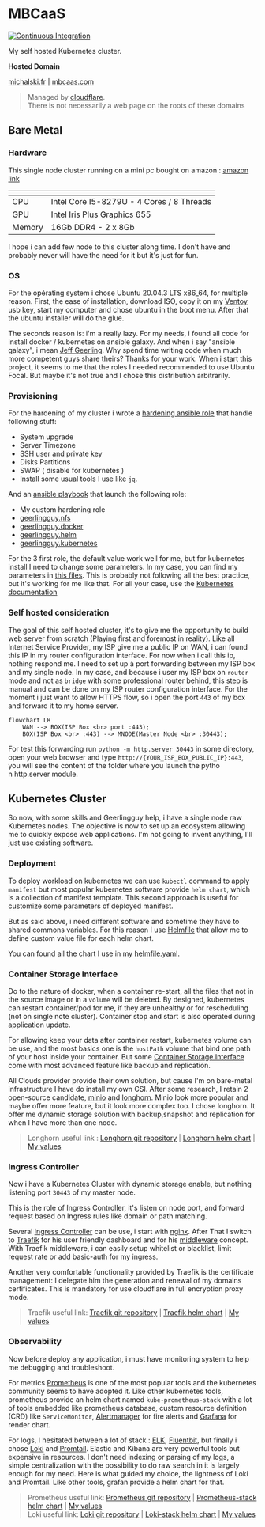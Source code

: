 # MBCaaS

[![Continuous Integration](https://github.com/BriceMichalski/mbcaas/actions/workflows/ci.yml/badge.svg)](https://github.com/BriceMichalski/mbcaas/actions/workflows/ci.yml)

My self hosted Kubernetes cluster.

**Hosted Domain**

[michalski.fr](michalski.fr) | [mbcaas.com](mbcaas.com)

> Managed by [cloudflare](https://www.cloudflare.com/).
> <br/>
> There is not necessarily a web page on the roots of these domains

## Bare Metal

### Hardware
This single node cluster running on a mini pc bought on amazon : [amazon link](https://www.amazon.fr/gp/product/B0919ZGR1R)

| <!-- -->    | <!-- -->    |
|---|---|
| CPU | Intel Core I5-8279U - 4 Cores /  8 Threads |
| GPU | Intel Iris Plus Graphics 655 |
| Memory | 16Gb DDR4 - 2 x 8Gb |


I hope i can add few node to this cluster along time. I don't have and probably never will have the need for it but it's just for fun.

### OS

For the opérating system i chose Ubuntu 20.04.3 LTS x86_64, for multiple reason.
First, the ease of installation, download ISO, copy it on my [Ventoy](https://www.ventoy.net/en/index.html) usb key, start my computer and chose ubuntu in the boot menu. After that the ubuntu installer will do the glue.

The seconds reason is: i'm a really lazy. For my needs, i found all code for install docker / kubernetes on ansible galaxy.
And when i say "ansible galaxy", i mean [Jeff Geerling](https://github.com/geerlingguy). Why spend time writing code when much more competent guys share theirs?
Thanks for your work.
When i start this project, it seems to me that the roles I needed recommended to use Ubuntu Focal. But maybe it's not true and I chose this distribution arbitrarily.

### Provisioning

For the hardening of my cluster i wrote a [hardening ansible role](infrastructure/bare-metal/roles/hardening) that handle following stuff:

- System upgrade
- Server Timezone
- SSH user and private key
- Disks Partitions
- SWAP ( disable for kubernetes )
- Install some usual tools I use like `jq`.

And an [ansible playbook](./infrastructure/bare-metal/playbook/infrastructure.yml) that launch the following role:

- My custom hardening role
- [geerlingguy.nfs](https://github.com/geerlingguy/ansible-role-nfs)
- [geerlingguy.docker](https://github.com/geerlingguy/ansible-role-docker)
- [geerlingguy.helm](https://github.com/geerlingguy/ansible-role-helm)
- [geerlingguy.kubernetes](https://github.com/geerlingguy/ansible-role-kubernetes)

For the 3 first role, the default value work well for me, but for kubernetes install I need to change some parameters.
In my case, you can find my parameters in [this files](./infrastructure/bare-metal/playbook/group_vars/all/kubernetes.yml).
This is probably not following all the best practice, but it's working for me like that.
For all your case, use the [Kubernetes documentation](https://kubernetes.io/docs/home/)

### Self hosted consideration

The goal of this self hosted cluster, it's to give me the opportunity to build web server from scratch (Playing first and foremost in reality).
Like all Internet Service Provider, my ISP give me a public IP on WAN, i can found this IP in my router configuration interface.
For now when i call this ip, nothing respond me. I need to set up à port forwarding between my ISP box and my single node.
In my case, and because i user my ISP box on `router` mode and not as `bridge` with some professional router behind, this step is manual and can be done on my ISP router configuration interface. For the moment i just want to allow HTTPS flow, so i open the port `443` of my box and forward it to my home server.

```mermaid
flowchart LR
    WAN --> BOX(ISP Box <br> port :443);
    BOX(ISP Box <br> :443) --> MNODE(Master Node <br> :30443);
```

For test this forwarding run `python -m http.server 30443` in some directory, open your web browser and type `http://{YOUR_ISP_BOX_PUBLIC_IP}:443`, you will see the content of the folder where you launch the pytho<br>n http.server module.

## Kubernetes Cluster

So now, with some skills and Geerlingguy help, i have a single node raw Kubernetes nodes. The objective is now to set up an ecosystem allowing me to quickly expose web applications. I'm not going to invent anything, I'll just use existing software.

### Deployment

To deploy workload on kubernetes we can use `kubectl` command to apply `manifest` but most popular kubernetes software provide `helm chart`, which is a collection of manifest template. This second approach is useful for customize some parameters of deployed manifest.

But as said above, i need different software and sometime they have to shared commons variables. For this reason I use [Helmfile](https://github.com/roboll/helmfile) that allow me to define custom value file for each helm chart.

You can found all the chart I use in my [helmfile.yaml](./kubernetes/helmfile.yaml).

### Container Storage Interface

Do to the nature of docker, when a container re-start, all the files that not in the source image or in a `volume` will be deleted.
By designed, kubernetes can restart container/pod for me, if they are unhealthy or for rescheduling (not on single note cluster).
Container stop and start is also operated during application update.

For allowing keep your data after container restart, kubernetes volume can be use, and the most basics one is the `hostPath` volume that bind one path of your host inside your container. But some [Container Storage Interface](https://kubernetes.io/blog/2019/01/15/container-storage-interface-ga/) come with most advanced feature like backup and replication.

All Clouds provider provide their own solution, but cause I'm on bare-metal infrastructure I have do install my own CSI. After some research, I retain 2 open-source candidate, [minio](https://min.io/) and [longhorn](https://longhorn.io/). Minio look more popular and maybe offer more feature, but it look more complex too. I chose longhorn.
It offer me dynamic storage solution with backup,snapshot and replication for when I have more than one node.

> Longhorn useful link :
> [Longhorn git repository](https://github.com/longhorn/longhorn) |
> [Longhorn helm chart](https://github.com/longhorn/charts) |
> [My values](./kubernetes/modules/longhorn.gotmpl)

### Ingress Controller

Now i have a Kubernetes Cluster with dynamic storage enable, but nothing listening port `30443` of my master node.

This is the role of Ingress Controller, it's listen on node port, and forward request based on Ingress rules like domain or path matching.

Several [Ingress Controller](https://kubernetes.io/docs/concepts/services-networking/ingress-controllers/) can be use, i start with [nginx](https://docs.nginx.com/nginx-ingress-controller/intro/overview/).
After That I switch to [Traefik](https://doc.traefik.io/traefik/providers/kubernetes-ingress/) for his user friendly dashboard and for his [middleware](https://doc.traefik.io/traefik/middlewares/overview/) concept.
With Traefik middleware, i can easily setup whitelist or blacklist, limit request rate or add basic-auth for my ingress.

Another very comfortable functionality provided by Traefik is the certificate management: I delegate him the generation and renewal of my domains certificates.
This is mandatory for use cloudflare in full encryption proxy mode.

> Traefik useful link:
> [Traefik git repository](https://github.com/traefik/traefik) |
> [Traefik helm chart](https://github.com/traefik/traefik-helm-chart) |
> [My values](./kubernetes/modules/traefik.gotmpl)


### Observability

Now before deploy any application, i must have monitoring system to help me debugging and troubleshoot.

For metrics [Prometheus](https://prometheus.io/) is one of the most popular tools and the kubernetes community seems to have adopted it.
Like other kubernetes tools, prometheus provide an helm chart named `kube-prometheus-stack` with a lot of tools embedded like prometheus database, custom resource definition (CRD) like `ServiceMonitor`, [Alertmanager](https://prometheus.io/docs/alerting/latest/alertmanager/) for fire alerts and [Grafana](https://grafana.com/) for render chart.

For logs, I hesitated between a lot of stack : [ELK](https://www.elastic.co/what-is/elk-stack), [Fluentbit](https://docs.fluentbit.io/manual/), but finally i chose [Loki](https://grafana.com/oss/loki/) and [Promtail](https://grafana.com/docs/loki/latest/clients/promtail/).
Elastic and Kibana are very powerful tools but expensive in resources. I don't need indexing or parsing of my logs, a simple centralization with the possibility to do raw search in it is largely enough for my need. Here is what guided my choice, the lightness of Loki and Promtail. Like other tools, grafan provide a helm chart for that.

> Prometheus useful link:
> [Prometheus git repository](https://github.com/prometheus/prometheus) |
> [Prometheus-stack helm chart](https://github.com/prometheus-community/helm-charts/tree/main/charts/kube-prometheus-stack) |
> [My values](./kubernetes/modules/prometheus-stack.gotmpl)
> <br/>
> Loki useful link:
> [Loki git repository](https://github.com/grafana/loki) |
> [Loki-stack helm chart](https://github.com/grafana/helm-charts/tree/main/charts/loki-stack) |
> [My values](./kubernetes/modules/loki-stack.gotmpl)
